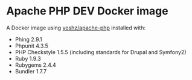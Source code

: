 Apache PHP DEV Docker image
===========================

A Docker image using [yoshz/apache-php](https://registry.hub.docker.com/u/yoshz/apache-php/) installed with:

* Phing 2.9.1
* Phpunit 4.3.5
* PHP Checkstyle 1.5.5 (including standards for Drupal and Symfony2)
* Ruby 1.9.3
* Rubygems 2.4.4
* Bundler 1.7.7
